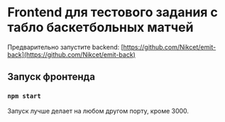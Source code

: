 # Frontend для тестового задания с табло баскетбольных матчей 

Предварительно запустите backend: [https://github.com/Nikcet/emit-back](https://github.com/Nikcet/emit-back)

## Запуск фронтенда
### `npm start`
Запуск лучше делает на любом другом порту, кроме 3000. 
